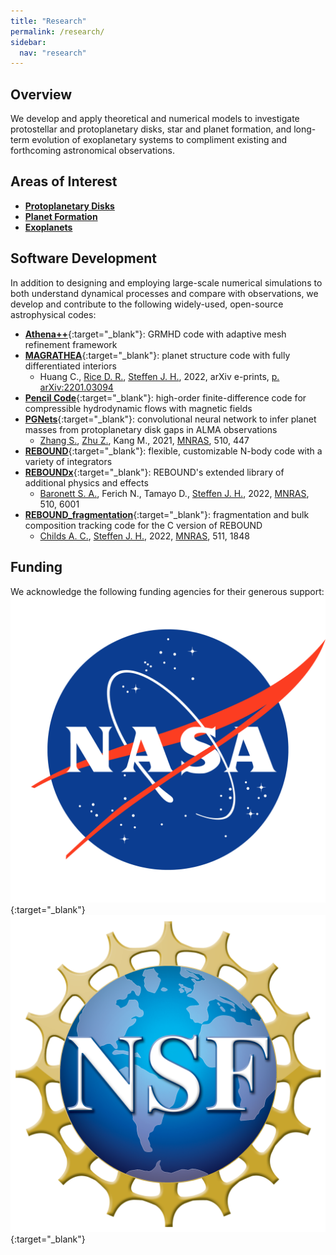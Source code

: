 ```yaml
---
title: "Research"
permalink: /research/
sidebar:
  nav: "research"
---
```

## Overview
We develop and apply theoretical and numerical models to investigate protostellar and protoplanetary disks, star and planet formation, and long-term evolution of exoplanetary systems to compliment existing and forthcoming astronomical observations.


## Areas of Interest
- [**Protoplanetary Disks**](/research/protoplanetary-disks/)
- [**Planet Formation**](/research/planet-formation/)
- [**Exoplanets**](/research/exoplanets/)


## Software Development
In addition to designing and employing large-scale numerical simulations to both understand dynamical processes and compare with observations, we develop and contribute to the following widely-used, open-source astrophysical codes:
- [**Athena++**](https://www.athena-astro.app/){:target="_blank"}: GRMHD code with adaptive mesh refinement framework
- [**MAGRATHEA**](https://github.com/Huang-CL/Magrathea){:target="_blank"}: planet structure code with fully differentiated interiors
  - Huang C., [Rice D. R.](/team/rice-david/), [Steffen J. H.](/team/steffen-jason/), 2022, arXiv e-prints, [p. arXiv:2201.03094](https://ui.adsabs.harvard.edu/abs/2022arXiv220103094H/abstract)
- [**Pencil Code**](http://pencil-code.nordita.org/){:target="_blank"}: high-order finite-difference code for compressible hydrodynamic flows with magnetic fields
- [**PGNets**](https://github.com/zhangsj96/PGNets/){:target="_blank"}: convolutional neural network to infer planet masses from protoplanetary disk gaps in ALMA observations
  - [Zhang S.](/team/zhang-shangjia/), [Zhu Z.](/team/zhu-zhaohuan/), Kang M., 2021, [MNRAS](https://doi.org/10.1093/mnras/stab3502), 510, 447
- [**REBOUND**](https://rebound.readthedocs.io/){:target="_blank"}: flexible, customizable N-body code with a variety of integrators
- [**REBOUNDx**](https://reboundx.readthedocs.io/){:target="_blank"}: REBOUND's extended library of additional physics and effects
  - [Baronett S. A.](/team/baronett-stanley/), Ferich N., Tamayo D., [Steffen J. H.](/team/steffen-jason/), 2022, [MNRAS](https://doi.org/10.1093/mnras/stac043), 510, 6001
- [**REBOUND_fragmentation**](https://github.com/ANNACRNN/REBOUND_fragmentation){:target="_blank"}: fragmentation and bulk composition tracking code for the C version of REBOUND
  - [Childs A. C.](/team/childs-anna/), [Steffen J. H.](/team/steffen-jason/), 2022, [MNRAS](https://doi.org/10.1093/mnras/stac158), 511, 1848


## Funding
We acknowledge the following funding agencies for their generous support:
[![NASA](/assets/images/research/nasa.png)](https://www.nasa.gov/){:target="_blank"}
[![NSF](/assets/images/research/nsf.png)](https://www.nsf.gov/){:target="_blank"}
